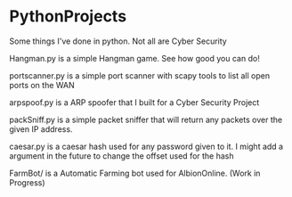 # PythonProjects
Some things I've done in python. Not all are Cyber Security

Hangman.py is a simple Hangman game. See how good you can do!

portscanner.py is a simple port scanner with scapy tools to list all open ports on the WAN

arpspoof.py is a ARP spoofer that I built for a Cyber Security Project

packSniff.py is a simple packet sniffer that will return any packets over the given IP address. 

caesar.py is a caesar hash used for any password given to it. I might add a argument in the future to change the offset used for the hash

FarmBot/ is a Automatic Farming bot used for AlbionOnline. (Work in Progress)
